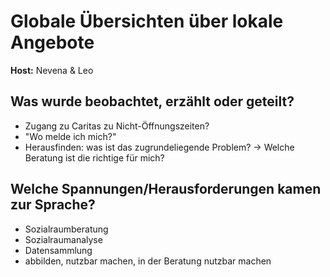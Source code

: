 # Globale Übersichten über lokale Angebote

**Host:** Nevena & Leo

## Was wurde beobachtet, erzählt oder geteilt?

* Zugang zu Caritas zu Nicht-Öffnungszeiten?  
* "Wo melde ich mich?"  
* Herausfinden: was ist das zugrundeliegende Problem? → Welche Beratung ist die richtige für mich?

## Welche Spannungen/Herausforderungen kamen zur Sprache?

* Sozialraumberatung  
* Sozialraumanalyse  
* Datensammlung  
* abbilden, nutzbar machen, in der Beratung nutzbar machen